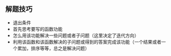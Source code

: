 ## 解题技巧

- 退出条件
- 首先思考要写的函数功能
- 怎么用该功能解决一些问题或者子问题（这里决定了迭代方向）
- 利用该函数和该函数解决的子问题或得到的答案完成该功能（一个结果或者一个累加，排序等等，总之是解决问题）
